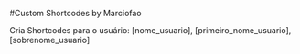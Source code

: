 #Custom Shortcodes by Marciofao

Cria Shortcodes para o usuário: [nome_usuario], [primeiro_nome_usuario], [sobrenome_usuario]